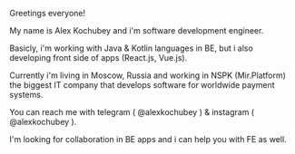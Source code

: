 Greetings everyone!

My name is Alex Kochubey and i'm software development engineer.

Basicly, i'm working with Java & Kotlin languages in BE, but i also developing front side of apps (React.js, Vue.js).

Currently i'm living in Moscow, Russia and working in NSPK (Mir.Platform) the biggest IT company that develops software for worldwide payment systems. 

You can reach me with telegram ( @alexkochubey ) & instagram ( @alexkochubey ). 

I'm looking for collaboration in BE apps and i can help you with FE as well.
